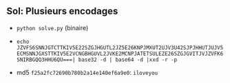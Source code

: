## Sol: Plusieurs encodages

- `python solve.py` (binaire)

- `echo JZVFS6SNNJGTCTTKIV5E22SZGJHGUTL2JZ5E26KNPJMXUT2UJV3U42SJPJHHUTJUJV5ECMSNNJGXSTTKIV5E2VCNGBHGUVL2JVKE2MCNPJATETSULEZE26SZGJGVITJVJZVFK6SNIRBGQQ3HHU6QU===| base32 -d | base64 -d |xxd -r -p`

- md5 `f25a2fc72690b780b2a14e140ef6a9e0`: `iloveyou`
